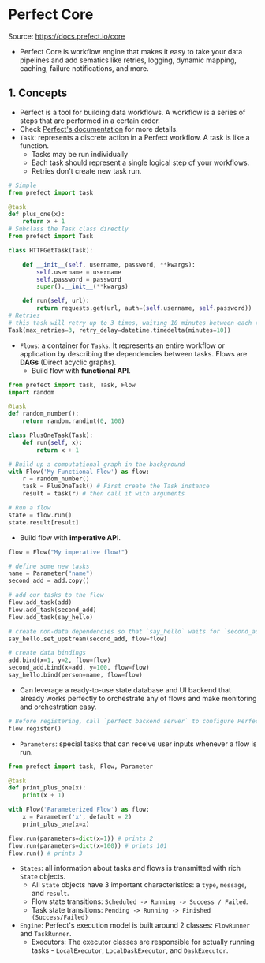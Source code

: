 # Perfect Core

Source: <https://docs.prefect.io/core>

- Perfect Core is workflow engine that makes it easy to take your data pipelines and add sematics like retries, logging, dynamic mapping, caching, failure notifications, and more.

## 1. Concepts

- Perfect is a tool for building data workflows. A workflow is a series of steps that are performed in a certain order.
- Check [Perfect's documentation](https://docs.prefect.io/core/concepts/tasks.html#overview) for more details.
- `Task`: represents a discrete action in a Perfect workflow. A task is like a function.
  - Tasks may be run individually
  - Each task should represent a single logical step of your workflows.
  - Retries don't create new task run.

```python
# Simple
from prefect import task

@task
def plus_one(x):
    return x + 1
# Subclass the Task class directly
from prefect import Task

class HTTPGetTask(Task):

    def __init__(self, username, password, **kwargs):
        self.username = username
        self.password = password
        super().__init__(**kwargs)

    def run(self, url):
        return requests.get(url, auth=(self.username, self.password))
# Retries
# this task will retry up to 3 times, waiting 10 minutes between each retry
Task(max_retries=3, retry_delay=datetime.timedelta(minutes=10))
```

- `Flows`: a container for `Tasks`. It represents an entire workflow or application by describing the dependencies between tasks. Flows are **DAGs** (Direct acyclic graphs).
  - Build flow with **functional API**.

```python
from prefect import task, Task, Flow
import random

@task
def random_number():
    return random.randint(0, 100)

class PlusOneTask(Task):
    def run(self, x):
        return x + 1

# Build up a computational graph in the background
with Flow('My Functional Flow') as flow:
    r = random_number()
    task = PlusOneTask() # First create the Task instance
    result = task(r) # then call it with arguments

# Run a flow
state = flow.run()
state.result[result]
```

  - Build flow with **imperative API**.

```python
flow = Flow("My imperative flow!")

# define some new tasks
name = Parameter("name")
second_add = add.copy()

# add our tasks to the flow
flow.add_task(add)
flow.add_task(second_add)
flow.add_task(say_hello)

# create non-data dependencies so that `say_hello` waits for `second_add` to finish.
say_hello.set_upstream(second_add, flow=flow)

# create data bindings
add.bind(x=1, y=2, flow=flow)
second_add.bind(x=add, y=100, flow=flow)
say_hello.bind(person=name, flow=flow)
```

  - Can leverage a ready-to-use state database and UI backend that already works perfectly to orchestrate any of flows and make monitoring and orchestration easy.

```python
# Before registering, call `perfect backend server` to configure Perfect for local orchestration
flow.register()
```

- `Parameters`: special tasks that can receive user inputs whenever a flow is run.

```python
from prefect import task, Flow, Parameter

@task
def print_plus_one(x):
    print(x + 1)

with Flow('Parameterized Flow') as flow:
    x = Parameter('x', default = 2)
    print_plus_one(x=x)

flow.run(parameters=dict(x=1)) # prints 2
flow.run(parameters=dict(x=100)) # prints 101
flow.run() # prints 3
```

- `States`: all information about tasks and flows is transmitted with rich `State` objects.
  - All `State` objects have 3 important characteristics: a `type`, `message`, and `result`.
  - Flow state transitions: `Scheduled -> Running -> Success / Failed`.
  - Task state transitions: `Pending -> Running -> Finished (Success/Failed)`
- `Engine`: Perfect's execution model is built around 2 classes: `FlowRunner` and `TaskRunner`.
  - Executors: The executor classes are responsible for actually running tasks - `LocalExecutor`, `LocalDaskExecutor`, and `DaskExecutor`.
